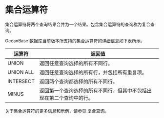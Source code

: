 # 集合运算符

集合运算符将两个查询结果合并为一个结果。包含集合运算符的查询称为复合查询。

OceanBase 数据库当前版本所支持的集合运算符的详细信息如下表所示。

|    运算符    |                返回值                 |
|-----------|------------------------------------|
| UNION     | 返回任意查询选择的所有不同行。                    |
| UNION ALL | 返回任意查询选择的所有行，并包括所有重复项。             |
| INTERSECT | 返回两个查询都选择的所有不同行。                   |
| MINUS     | 返回第一个查询选择的所有不同行，但其中不包括出现在第二个查询中的行。 |

关于集合运算符的更多信息和示例，请参见 [复合查询](../800.queries-and-subqueries-of-oracle-mode/400.collection-of-oracle-mode.md)。
